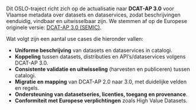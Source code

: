 <section> <p>Dit OSLO-traject richt zich op de actualisatie naar <strong>DCAT-AP 3.0</strong> voor Vlaamse metadata over datasets en dataservices, zodat beschrijvingen eenduidig, vindbaar en uitwisselbaar zijn. We stemmen af op de Europese originele versie: <a href="https://semiceu.github.io/DCAT-AP/releases/3.0.0/" target="_blank" rel="noopener">DCAT-AP 3.0 (SEMIC)</a>.</p> <p>Wat volgt zijn een aantal use cases die hieronder vallen:</p> <ul> <li><strong>Uniforme beschrijving</strong> van datasets en dataservices in catalogi.</li> <li><strong>Koppeling</strong> tussen datasets, distributies en API’s/dataservices volgens DCAT-AP 3.0.</li> <li><strong>Consistente validatie en uitwisseling</strong> (harvesten en publiceren) tussen catalogi.</li> <li><strong>Migratie en mapping</strong> van DCAT-AP 2.0 naar 3.0, met duidelijke velden en regels.</li> <li><strong>Ondersteuning van datasetseries, licenties, toegang en provenance</strong>.</li> <li><strong>Conformiteit met Europese verplichtingen</strong> zoals High Value Datasets.</li> </ul> 
